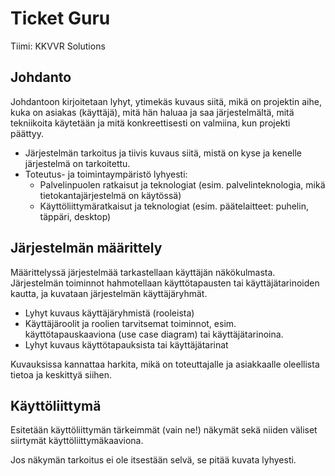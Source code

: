 # Ticket Guru

Tiimi: KKVVR Solutions

## Johdanto

Johdantoon kirjoitetaan lyhyt, ytimekäs kuvaus siitä, mikä on projektin aihe,
kuka on asiakas (käyttäjä), mitä hän haluaa ja saa järjestelmältä, mitä
tekniikoita käytetään ja mitä konkreettisesti on valmiina, kun projekti päättyy.

-   Järjestelmän tarkoitus ja tiivis kuvaus siitä, mistä on kyse ja kenelle järjestelmä on tarkoitettu.
-   Toteutus- ja toimintaympäristö lyhyesti:  
    -   Palvelinpuolen ratkaisut ja teknologiat (esim. palvelinteknologia, mikä tietokantajärjestelmä on käytössä)
    -   Käyttöliittymäratkaisut ja teknologiat (esim. päätelaitteet: puhelin,
    täppäri, desktop)

## Järjestelmän määrittely

Määrittelyssä järjestelmää tarkastellaan käyttäjän näkökulmasta. Järjestelmän
toiminnot hahmotellaan käyttötapausten tai käyttäjätarinoiden kautta, ja kuvataan järjestelmän
käyttäjäryhmät.

-   Lyhyt kuvaus käyttäjäryhmistä (rooleista)
-   Käyttäjäroolit ja roolien tarvitsemat toiminnot, esim. käyttötapauskaaviona
    (use case diagram) tai käyttäjätarinoina.
-   Lyhyt kuvaus käyttötapauksista tai käyttäjätarinat

Kuvauksissa kannattaa harkita, mikä on toteuttajalle ja asiakkaalle oleellista
tietoa ja keskittyä siihen.

## Käyttöliittymä

Esitetään käyttöliittymän tärkeimmät (vain ne!) näkymät sekä niiden väliset siirtymät käyttöliittymäkaaviona. 

Jos näkymän tarkoitus ei ole itsestään selvä, se pitää kuvata lyhyesti.

